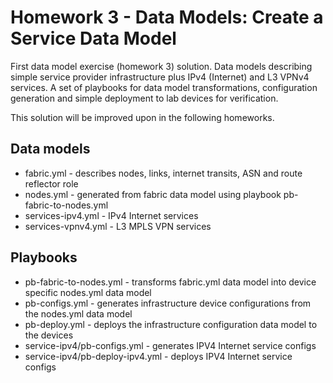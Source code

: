 # Homework 3 - Data Models: Create a Service Data Model

First data model exercise (homework 3) solution. Data models describing simple service provider infrastructure plus IPv4 (Internet) and L3 VPNv4 services. A set of playbooks for data model transformations, configuration generation and simple deployment to lab devices for verification.

This solution will be improved upon in the following homeworks.

## Data models

* fabric.yml - describes nodes, links, internet transits, ASN and route reflector role
* nodes.yml - generated from fabric data model using playbook pb-fabric-to-nodes.yml
* services-ipv4.yml - IPv4 Internet services
* services-vpnv4.yml - L3 MPLS VPN services

## Playbooks

* pb-fabric-to-nodes.yml - transforms fabric.yml data model into device specific nodes.yml data model
* pb-configs.yml - generates infrastructure device configurations from the nodes.yml data model
* pb-deploy.yml - deploys the infrastructure configuration data model to the devices
* service-ipv4/pb-configs.yml - generates IPV4 Internet service configs
* service-ipv4/pb-deploy-ipv4.yml - deploys IPV4 Internet service configs
